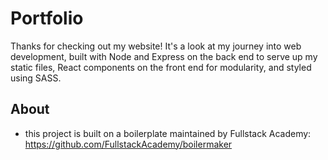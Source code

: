 # Portfolio
Thanks for checking out my website! It's a look at my journey into web development, built with Node and Express on the back end to serve up my static files, React components on the front end for modularity, and styled using SASS. 

## About
- this project is built on a boilerplate maintained by Fullstack Academy:
https://github.com/FullstackAcademy/boilermaker

